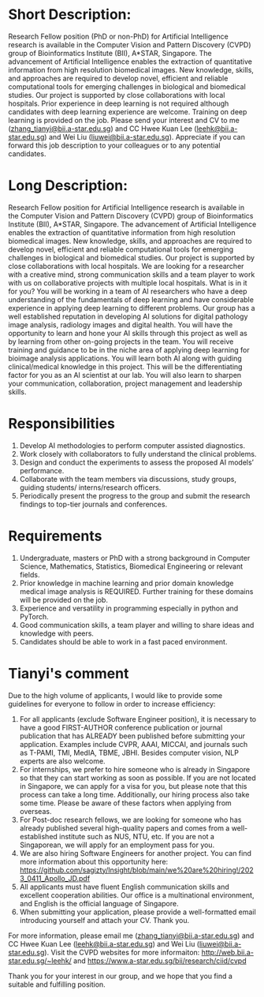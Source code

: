 # Short Description:
Research Fellow position (PhD or non-PhD) for Artificial Intelligence research is available in the Computer Vision and Pattern Discovery (CVPD) group of Bioinformatics Institute (BII), A*STAR, Singapore. The advancement of Artificial Intelligence enables the extraction of quantitative information from high resolution biomedical images. New knowledge, skills, and approaches are required to develop novel, efficient and reliable computational tools for emerging challenges in biological and biomedical studies. Our project is supported by close collaborations with local hospitals. Prior experience in deep learning is not required although candidates with deep learning experience are welcome. Training on deep learning is provided on the job. Please send your interest and CV to me (zhang_tianyi@bii.a-star.edu.sg) and CC Hwee Kuan Lee (leehk@bii.a-star.edu.sg) and Wei Liu (liuwei@bii.a-star.edu.sg). Appreciate if you can forward this job description to your colleagues or to any potential candidates.
# Long Description:
Research Fellow position for Artificial Intelligence research is available in the Computer Vision and Pattern Discovery (CVPD) group of Bioinformatics Institute (BII), A*STAR, Singapore. The advancement of Artificial Intelligence enables the extraction of quantitative information from high resolution biomedical images. New knowledge, skills, and approaches are required to develop novel, efficient and reliable computational tools for emerging challenges in biological and biomedical studies. Our project is supported by close collaborations with local hospitals. We are looking for a researcher with a creative mind, strong communication skills and a team player to work with us on collaborative projects with multiple local hospitals.
What is in it for you? You will be working in a team of AI researchers who have a deep understanding of the fundamentals of deep learning and have considerable experience in applying deep learning to different problems. Our group has a well established reputation in developing AI solutions for digital pathology image analysis, radiology images and digital health. You will have the opportunity to learn and hone your AI skills through this project as well as by learning from other on-going projects in the team. You will receive training and guidance to be in the niche area of applying deep learning for bioimage analysis applications. You will learn both AI along with guiding clinical/medical knowledge in this project. This will be the differentiating factor for you as an AI scientist at our lab. You will also learn to sharpen your communication, collaboration, project management and leadership skills.

# Responsibilities
1. Develop AI methodologies to perform computer assisted diagnostics.
2. Work closely with collaborators to fully understand the clinical problems.
3. Design and conduct the experiments to assess the proposed AI models’ performance.
4. Collaborate with the team members via discussions, study groups, guiding students/
interns/research officers.
5. Periodically present the progress to the group and submit the research findings to top-tier journals and conferences. 

# Requirements
1. Undergraduate, masters or PhD with a strong background in Computer Science, Mathematics, Statistics, Biomedical Engineering or relevant fields.
2. Prior knowledge in machine learning and prior domain knowledge medical image analysis is REQUIRED. Further training for these domains will be provided on the job.
3. Experience and versatility in programming especially in python and PyTorch.
4. Good communication skills, a team player and willing to share ideas and knowledge with peers.
6. Candidates should be able to work in a fast paced environment.

# Tianyi's comment
Due to the high volume of applicants, I would like to provide some guidelines for everyone to follow in order to increase efficiency:
1. For all applicants (exclude Software Engineer position), it is necessary to have a good FIRST-AUTHOR conference publication or journal publication that has ALREADY been published before submitting your application. Examples include CVPR, AAAI, MICCAI, and journals such as T-PAMI, TMI, MedIA, TBME, JBHI. Besides computer vision, NLP experts are also welcome.
2. For internships, we prefer to hire someone who is already in Singapore so that they can start working as soon as possible. If you are not located in Singapore, we can apply for a visa for you, but please note that this process can take a long time. Additionally, our hiring process also take some time. Please be aware of these factors when applying from overseas.
3. For Post-doc research fellows, we are looking for someone who has already published several high-quality papers and comes from a well-established institute such as NUS, NTU, etc. If you are not a Singaporean, we will apply for an employment pass for you.
4. We are also hiring Software Engineers for another project. You can find more information about this opportunity here: https://github.com/sagizty/Insight/blob/main/we%20are%20hiring!/2023_0411_Apollo_JD.pdf
5. All applicants must have fluent English communication skills and excellent cooperation abilities. Our office is a multinational environment, and English is the official language of Singapore.
6. When submitting your application, please provide a well-formatted email introducing yourself and attach your CV. Thank you.


For more information, please email me (zhang_tianyi@bii.a-star.edu.sg) and CC Hwee Kuan Lee (leehk@bii.a-star.edu.sg) and Wei Liu (liuwei@bii.a-star.edu.sg). 
Visit the CVPD websites for more informaiton: http://web.bii.a-star.edu.sg/~leehk/ and https://www.a-star.edu.sg/bii/research/ciid/cvpd

Thank you for your interest in our group, and we hope that you find a suitable and fulfilling position.
